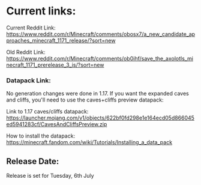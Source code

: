 # Current links:
Current Reddit Link: https://www.reddit.com/r/Minecraft/comments/obosx7/a_new_candidate_approaches_minecraft_1171_release/?sort=new

Old Reddit Link: https://www.reddit.com/r/Minecraft/comments/ob0ihf/save_the_axolotls_minecraft_1171_prerelease_3_is/?sort=new

### Datapack Link: 
No generation changes were done in 1.17. If you want the expanded caves and cliffs, you'll need to use the caves+cliffs preview datapack:

Link to 1.17 caves/cliffs datapack: https://launcher.mojang.com/v1/objects/622bf0fd298e1e164ecd05d866045ed5941283cf/CavesAndCliffsPreview.zip
	
How to install the datapack: https://minecraft.fandom.com/wiki/Tutorials/Installing_a_data_pack

## Release Date:
Release is set for Tuesday, 6th July
